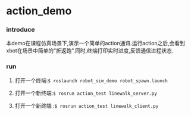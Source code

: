 # action_demo

### introduce

本demo在课程仿真场景下,演示一个简单的action通讯.运行action之后,会看到xbot在场景中简单的"折返跑".同时,终端打印实时进度,反馈通信进程状态.

### run

1.  打开一个终端:`$ roslaunch robot_sim_demo robot_spawn.launch`

2. 打开一个新终端:`$ rosrun action_test linewalk_server.py`

3. 打开一个新终端 :`$ rosrun action_test linewalk_client.py`
